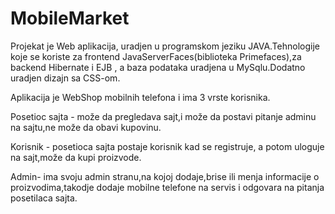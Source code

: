 # MobileMarket



Projekat je Web aplikacija, uradjen u programskom jeziku JAVA.Tehnologije koje se koriste za
frontend JavaServerFaces(biblioteka Primefaces),za backend Hibernate i EJB , a baza
podataka uradjena u MySqlu.Dodatno uradjen dizajn sa CSS-om.

Aplikacija je WebShop mobilnih telefona i ima 3 vrste korisnika.

Posetioc sajta - može da pregledava sajt,i može da postavi pitanje adminu na sajtu,ne može da obavi
kupovinu.

Korisnik - posetioca sajta postaje korisnik kad se registruje, a potom uloguje
na sajt,može da kupi proizvode.

Admin- ima svoju admin stranu,na kojoj dodaje,brise ili
menja informacije o proizvodima,takodje dodaje mobilne telefone na servis i odgovara
na pitanja posetilaca sajta.
